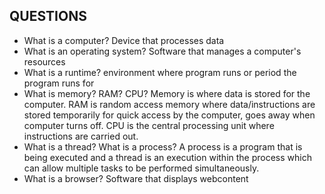 ## QUESTIONS

- What is a computer?
Device that processes data
- What is an operating system?
Software that manages a computer's resources
- What is a runtime?
environment where program runs or period the program runs for
- What is memory? RAM? CPU?
Memory is where data is stored for the computer. RAM is random access memory where data/instructions are stored temporarily for quick access by the computer, goes away when computer turns off. CPU is the central processing unit where instructions are carried out.
- What is a thread? What is a process?
A process is a program that is being executed and a thread is an execution within the process which can allow multiple tasks to be performed simultaneously.
- What is a browser?
Software that displays webcontent
